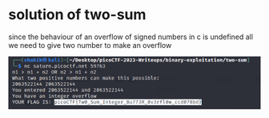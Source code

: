 # solution of two-sum

since the behaviour of an overflow of signed numbers in c is undefined all we need to give two number to make an overflow

<img src="flag.png" alt="flag" align="center">